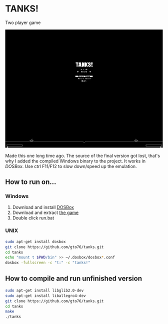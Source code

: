 TANKS!
======

Two player game

![Alt text](/doc/tanks-screenshot.png?raw=true "Screenshot of the game")

Made this one long time ago. The source of the final version got lost, that's why I added the compiled Windows binary to the project. It works in _DOSBox_. Use ctrl F11/F12 to slow down/speed up the emulation.

How to run  on…
---------------

### Windows
1. Download and install [DOSBox](http://sourceforge.net/projects/dosbox/files/latest/download?accel_key=56%3A1425822250%3Ahttp%253A//www.dosbox.com/download.php%253Fmain%253D1%3Ad55255fd%24a12400df8eebd87c25f5ab461bc8f735bfa63f2a&click_id=32fbcef4-c599-11e4-b7db-0200ac1d1d8b&source=accel)
2. Download and extract [the game](https://github.com/gto76/tanks/archive/master.zip)
3. Double click run.bat

### UNIX
```bash
sudo apt-get install dosbox
git clone https://github.com/gto76/tanks.git
cd tanks
echo "mount t $PWD/bin" >> ~/.dosbox/dosbox*.conf
dosbox -fullscreen -c "t:" -c "tanks!"
```

How to compile and run unfinished version
-----------------------------------------
```bash
sudo apt-get install libglib2.0-dev
sudo apt-get install liballegro4-dev
git clone https://github.com/gto76/tanks.git
cd tanks
make
./tanks
```
